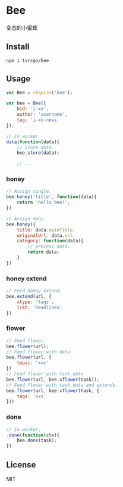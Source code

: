 # Bee
变态的小蜜蜂

## Install
```
npm i tvrcgo/bee
```

## Usage
```js
var Bee = require('bee');

var bee = Bee({
    bid: 'i-xx',
    author: 'username',
    tag: 'i-xx-news'
});

// in worker
data(function(data){
    // Store data.
    bee.store(data);

    // ...
```

### honey
```js
// Assign single.
bee.honey('title', function(data){
    return 'hello bee!';
})

// Assign many.
bee.honey({
    title: data.mainTitle,
    originalUrl: data.url,
    category: function(data){
        // process data.
        return data;
    }
})
```

### honey extend
```js
// Feed honey extend.
bee.extend(url, {
    xtype: 'tags',
    list: 'headlines'
})
```

### flower
```js
// Feed flower.
bee.flower(url);
// Feed flower with data.
bee.flower(url, {
    topic: 'xxx'
})
// Feed flower with task.data .
bee.flower(url, bee.xflower(task));
// Feed flower with task.data and extends.
bee.flower(url, bee.xflower(task, {
    tags: 'xxx'
}))
```

### done
```js
// in worker.
.done(function(ctx){
    bee.done(task);
})
```

## License
MIT
